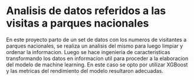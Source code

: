 # Analisis de datos referidos a las visitas a parques nacionales

En este proyecto parto de un set de datos con los numeros de visitantes a parques nacionales, se realiza un analisis del mismo para luego limpiar y ordenar la informacion. 
Luego se hace ingenieria de caracteristicas transformando los datos en informacion util para proceder a la elaboracion del modelo de machine learning.
En este caso se opto por utilizar XGBoost y las metricas del rendimiento del modelo resultaron adecuadas.
